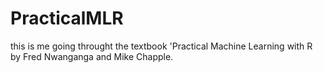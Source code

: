 # PracticalMLR

this is me going throught the textbook 'Practical Machine Learning with R\
by Fred Nwanganga and Mike Chapple. 
